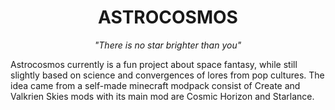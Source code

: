 <h1 align="center"><strong>ASTROCOSMOS</strong></h1>

<p align="center"><em>"There is no star brighter than you"</em></p>

Astrocosmos currently is a fun project about space fantasy, while still slightly based on science and convergences of lores from pop cultures. The idea came from a self-made minecraft modpack consist of Create and Valkrien Skies mods with its main mod are Cosmic Horizon and Starlance.
